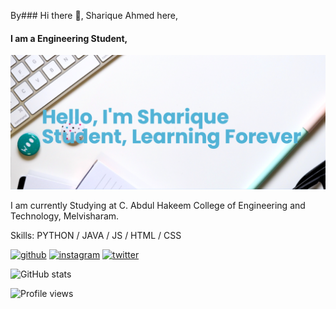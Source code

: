 By### Hi there 👋, Sharique Ahmed here,
#### I am a Engineering Student, 
![I am a Engineering Student, ](https://github.com/Sharique46/Sharique46/blob/main/banner%20(2).png)

I am currently Studying at  C. Abdul Hakeem College of Engineering and Technology, Melvisharam.

Skills: PYTHON / JAVA / JS / HTML / CSS

[<img src='https://cdn.jsdelivr.net/npm/simple-icons@3.0.1/icons/github.svg' alt='github' height='40'>](https://github.com/Sharique46)  [<img src='https://cdn.jsdelivr.net/npm/simple-icons@3.0.1/icons/instagram.svg' alt='instagram' height='40'>](https://www.instagram.com/Sharique.wildcard/)  [<img src='https://cdn.jsdelivr.net/npm/simple-icons@3.0.1/icons/twitter.svg' alt='twitter' height='40'>](https://twitter.com/Sharique46)  

![GitHub stats](https://github-readme-stats.vercel.app/api?username=Sharique46&show_icons=true)  

![Profile views](https://gpvc.arturio.dev/Sharique46)  

<!--
**Sharique46/Sharique46** is a ✨ _special_ ✨ repository because its `README.md` (this file) appears on your GitHub profile.

Here are some ideas to get you started:

- 🔭 I’m currently working on ...
- 🌱 I’m currently learning ...
- 👯 I’m looking to collaborate on ...
- 🤔 I’m looking for help with ...
- 💬 Ask me about ...
- 📫 How to reach me: ...
- 😄 Pronouns: ...
- ⚡ Fun fact: ...
-->
